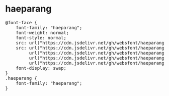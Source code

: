 # haeparang

<pre>
@font-face {
    font-family: "haeparang";
    font-weight: normal;
    font-style: normal;
    src: url("https://cdn.jsdelivr.net/gh/websfont/haeparang/haeparang.eot");
    src: url("https://cdn.jsdelivr.net/gh/websfont/haeparang/haeparang.eot?#iefix") format("embedded-opentype"),
         url("https://cdn.jsdelivr.net/gh/websfont/haeparang/haeparang.woff2") format("woff2"),
         url("https://cdn.jsdelivr.net/gh/websfont/haeparang/haeparang.woff") format("woff"),
         url("https://cdn.jsdelivr.net/gh/websfont/haeparang/haeparang.ttf") format("truetype");
    font-display: swap;
} 
.haeparang {
    font-family: "haeparang";
}
</pre>
